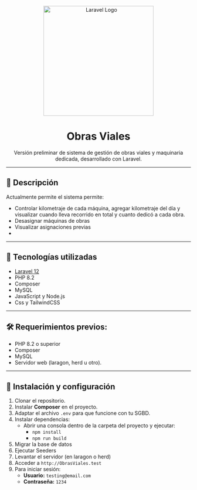 <p align="center">
  <img src="https://raw.githubusercontent.com/laravel/art/master/logo-lockup/5%20SVG/2%20CMYK/1%20Full%20Color/laravel-logolockup-cmyk-red.svg" width="300" alt="Laravel Logo">
</p>

<h1 align="center">Obras Viales</h1>

<p align="center">Versión preliminar de sistema de gestión de obras viales y maquinaria dedicada, desarrollado con Laravel.</p>

---

## 📙 Descripción
 Actualmente permite el sistema permite:
- Controlar kilometraje de cada máquina, agregar kilometraje del día y visualizar cuando lleva recorrido en total y cuanto dedicó a cada obra.
- Desasignar máquinas de obras
- Visualizar asignaciones previas
- 

---

## 🚧 Tecnologías utilizadas
- [Laravel 12](https://laravel.com)
- PHP 8.2
- Composer
- MySQL
- JavaScript y Node.js
- Css y TailwindCSS

---
## 🛠️ Requerimientos previos:
- PHP 8.2 o superior
- Composer
- MySQL
- Servidor web (laragon, herd u otro).

---
## 🚀 Instalación y configuración

1. Clonar el repositorio.
2. Instalar **Composer** en el proyecto.
3. Adaptar el archivo `.env` para que funcione con tu SGBD.
4. Instalar dependencias:
   - Abrir una consola dentro de la carpeta del proyecto y ejecutar:
     - `npm install`
     - `npm run build`
5. Migrar la base de datos
6. Ejecutar Seeders
7. Levantar el servidor (en laragon o herd)
8. Acceder a `http://ObrasViales.test`
9. Para iniciar sesión:
   - **Usuario:** `testing@email.com`  
   - **Contraseña:** `1234`


